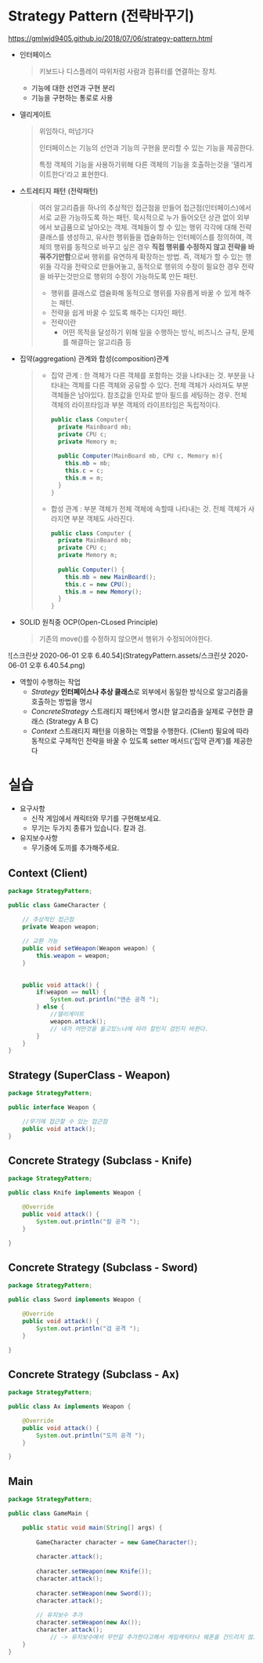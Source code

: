 # Strategy Pattern (전략바꾸기)

https://gmlwjd9405.github.io/2018/07/06/strategy-pattern.html

- 인터페이스

  > 키보드나 디스플레이 따위처럼 사람과 컴퓨터를 연결하는 장치.

  - 기능에 대한 선언과 구현 분리
  - 기능을 구현하는 통로로 사용

- 델리게이트

  > 위임하다, 떠넘기다 
  >
  > 인터페이스는 기능의 선언과 기능의 구현을 분리할 수 있는 기능을 제공한다. 
  >
  > 특정 객체의 기능을 사용하기위해 다른 객체의 기능을 호출하는것을 '델리게이트한다'라고 표현한다. 

- 스트레티지 패턴 (전략패턴)

  > 여러 알고리즘을 하나의 추상적인 접근점을 만들어 접근점(인터페이스)에서 서로 교환 가능하도록 하는 패턴. 묵시적으로 누가 들어오던 상관 없이 외부에서 보급품으로 날아오는 객체. 객체들이 할 수 있는 행위 각각에 대해 전략 클래스를 생성하고, 유사한 행위들을 캡슐화하는 인터페이스를 정의하여, 객체의 행위를 동적으로 바꾸고 싶은 경우 **직접 행위를 수정하지 않고 전략을 바꿔주기만함**으로써 행위를 유연하게 확장하는 방법. 즉, 객체가 할 수 있는 행위들 각각을 전략으로 만들어놓고, 동적으로 행위의 수정이 필요한 경우 전략을 바꾸는것만으로 행위의 수정이 가능하도록 만든 패턴. 
  >
  > - 행위를 클래스로 캡슐화해 동적으로 행위를 자유롭게 바꿀 수 있게 해주는 패턴.
  > - 전략을 쉽게 바꿀 수 있도록 해주는 디자인 패턴. 
  > - 전략이란 
  >   - 어떤 목적을 달성하기 위해 일을 수행하는 방식, 비즈니스 규칙, 문제를 해결하는 알고리즘 등

- 집약(aggregation) 관계와 합성(composition)관계

  > - 집약 관계 : 한 객체가 다른 객체를 포함하는 것을 나타내는 것. 부분을 나타내는 객체를 다른 객체와 공유할 수 있다. 전체 객체가 사라져도 부분 객체들은 남아있다. 참조값을 인자로 받아 필드를 세팅하는 경우. 전체 객체의 라이프타임과 부분 객체의 라이프타임은 독립적이다. 
  >
  >   ```java
  >   public class Computer{
  >     private MainBoard mb;
  >     private CPU c;
  >     private Memory m;
  >     
  >     public Computer(MainBoard mb, CPU c, Memory m){
  >       this.mb = mb;
  >       this.c = c;
  >       this.m = m;
  >     }
  >   }
  >   ```
  >
  >   
  >
  > - 합성 관계 : 부분 객체가 전체 객체에 속할때 나타내는 것. 전체 객체가 사라지면 부분 객체도 사라진다.
  >
  >   ```java
  >   public class Computer {
  >     private MainBoard mb;
  >     private CPU c;
  >     private Memory m;
  >     
  >     public Computer() {
  >       this.mb = new MainBoard();
  >       this.c = new CPU();
  >       this.m = new Memory();
  >     }
  >   }
  >   ```

- SOLID 원칙중 OCP(Open-CLosed Principle)

  > 기존의 move()를 수정하지 않으면서 행위가 수정되어야한다.



![스크린샷 2020-06-01 오후 6.40.54](StrategyPattern.assets/스크린샷 2020-06-01 오후 6.40.54.png)

+ 역할이 수행하는 작업
  + *Strategy*
    **인터페이스나 추상 클래스**로 외부에서 동일한 방식으로 알고리즘을 호출하는 방법을 명시
  + *ConcreteStrategy*
    스트래티지 패턴에서 명시한 알고리즘을 실제로 구현한 클래스 (Strategy A B C)
  + *Context*
    스트래티지 패턴을 이용하는 역할을 수행한다. (Client)
    필요에 따라 동적으로 구체적인 전략을 바꿀 수 있도록 setter 메서드(‘집약 관계’)를 제공한다



# 실습



+ 요구사항
  + 신작 게임에서 캐릭터와 무기를 구현해보세요.
  + 무기는 두가지 종류가 있습니다. 칼과 검.
+ 유지보수사항
  + 무기중에 도끼를 추가해주세요. 



## Context (Client) 

```java
package StrategyPattern;

public class GameCharacter {

	// 추상적인 접근점 
	private Weapon weapon;
	
	// 교환 가능
	public void setWeapon(Weapon weapon) {
		this.weapon = weapon;
	}
	
	
	public void attack() {
		if(weapon == null) {
			System.out.println("맨손 공격 ");
		} else {
			//델리게이트
			weapon.attack();
			// 내가 어떤것을 들고있느냐에 따라 칼인지 검인지 바뀐다. 			
		}
	}
}

```

## Strategy (SuperClass - Weapon)

```java
package StrategyPattern;

public interface Weapon {

	//무기에 접근할 수 있는 접근점
	public void attack();
}

```

## Concrete Strategy (Subclass - Knife)

```java
package StrategyPattern;

public class Knife implements Weapon {

	@Override
	public void attack() {
		System.out.println("칼 공격 ");
	}

}

```

## Concrete Strategy (Subclass - Sword)

```java
package StrategyPattern;

public class Sword implements Weapon {

	@Override
	public void attack() {
		System.out.println("검 공격 ");
	}

}

```

## Concrete Strategy (Subclass - Ax)

```java
package StrategyPattern;

public class Ax implements Weapon {

	@Override
	public void attack() {
		System.out.println("도끼 공격 ");
	}

}

```

## Main

```java
package StrategyPattern;

public class GameMain {

	public static void main(String[] args) {
		
		GameCharacter character = new GameCharacter();
		
		character.attack();
		
		character.setWeapon(new Knife());
		character.attack();
		
		character.setWeapon(new Sword());
		character.attack();
		
		// 유지보수 추가 
		character.setWeapon(new Ax());
		character.attack();
			// -> 유지보수에서 무언갈 추가한다고해서 게임캐릭터나 웨폰을 건드리지 않고 수정할 수 있다. 
	}
}

```

